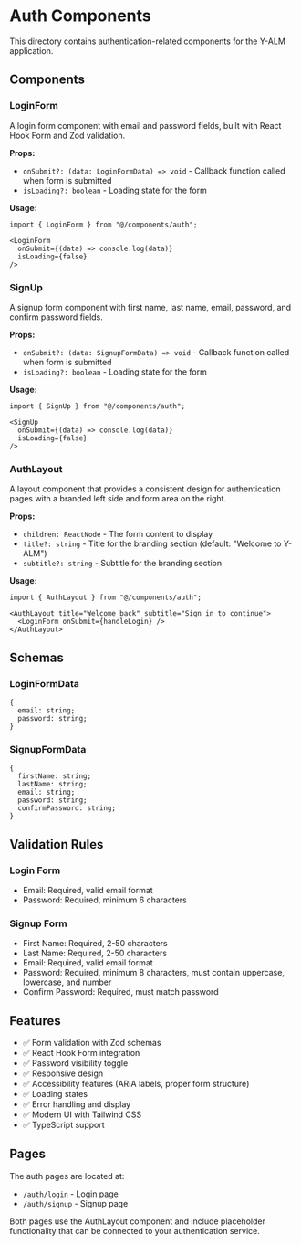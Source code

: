 # Auth Components

This directory contains authentication-related components for the Y-ALM application.

## Components

### LoginForm
A login form component with email and password fields, built with React Hook Form and Zod validation.

**Props:**
- `onSubmit?: (data: LoginFormData) => void` - Callback function called when form is submitted
- `isLoading?: boolean` - Loading state for the form

**Usage:**
```tsx
import { LoginForm } from "@/components/auth";

<LoginForm 
  onSubmit={(data) => console.log(data)} 
  isLoading={false} 
/>
```

### SignUp
A signup form component with first name, last name, email, password, and confirm password fields.

**Props:**
- `onSubmit?: (data: SignupFormData) => void` - Callback function called when form is submitted
- `isLoading?: boolean` - Loading state for the form

**Usage:**
```tsx
import { SignUp } from "@/components/auth";

<SignUp 
  onSubmit={(data) => console.log(data)} 
  isLoading={false} 
/>
```

### AuthLayout
A layout component that provides a consistent design for authentication pages with a branded left side and form area on the right.

**Props:**
- `children: ReactNode` - The form content to display
- `title?: string` - Title for the branding section (default: "Welcome to Y-ALM")
- `subtitle?: string` - Subtitle for the branding section

**Usage:**
```tsx
import { AuthLayout } from "@/components/auth";

<AuthLayout title="Welcome back" subtitle="Sign in to continue">
  <LoginForm onSubmit={handleLogin} />
</AuthLayout>
```

## Schemas

### LoginFormData
```tsx
{
  email: string;
  password: string;
}
```

### SignupFormData
```tsx
{
  firstName: string;
  lastName: string;
  email: string;
  password: string;
  confirmPassword: string;
}
```

## Validation Rules

### Login Form
- Email: Required, valid email format
- Password: Required, minimum 6 characters

### Signup Form
- First Name: Required, 2-50 characters
- Last Name: Required, 2-50 characters
- Email: Required, valid email format
- Password: Required, minimum 8 characters, must contain uppercase, lowercase, and number
- Confirm Password: Required, must match password

## Features

- ✅ Form validation with Zod schemas
- ✅ React Hook Form integration
- ✅ Password visibility toggle
- ✅ Responsive design
- ✅ Accessibility features (ARIA labels, proper form structure)
- ✅ Loading states
- ✅ Error handling and display
- ✅ Modern UI with Tailwind CSS
- ✅ TypeScript support

## Pages

The auth pages are located at:
- `/auth/login` - Login page
- `/auth/signup` - Signup page

Both pages use the AuthLayout component and include placeholder functionality that can be connected to your authentication service.
